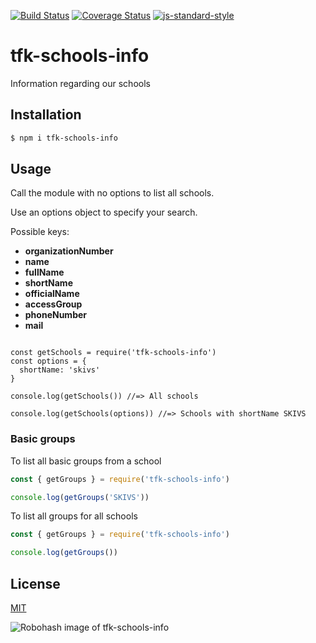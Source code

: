 [![Build Status](https://travis-ci.org/telemark/tfk-schools-info.svg?branch=master)](https://travis-ci.org/telemark/tfk-schools-info)
[![Coverage Status](https://coveralls.io/repos/telemark/tfk-schools-info/badge.svg?branch=master&service=github)](https://coveralls.io/github/telemark/tfk-schools-info?branch=master)
[![js-standard-style](https://img.shields.io/badge/code%20style-standard-brightgreen.svg?style=flat)](https://github.com/feross/standard)

# tfk-schools-info

Information regarding our schools

## Installation

```bash
$ npm i tfk-schools-info
```

## Usage

Call the module with no options to list all schools.

Use an options object to specify your search.

Possible keys:

- **organizationNumber**
- **name**
- **fullName**
- **shortName**
- **officialName**
- **accessGroup**
- **phoneNumber**
- **mail**

```JavasScript

const getSchools = require('tfk-schools-info')
const options = {
  shortName: 'skivs'
}

console.log(getSchools()) //=> All schools

console.log(getSchools(options)) //=> Schools with shortName SKIVS
```

### Basic groups

To list all basic groups from a school

```JavaScript
const { getGroups } = require('tfk-schools-info')

console.log(getGroups('SKIVS'))
```
To list all groups for all schools

```JavaScript
const { getGroups } = require('tfk-schools-info')

console.log(getGroups())
```

## License

[MIT](LICENSE)

![Robohash image of tfk-schools-info](https://robots.kebabstudios.party/tfk-schools-info.png "Robohash image of tfk-schools-info")

